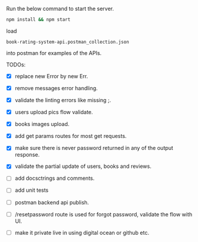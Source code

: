 Run the below command to start the server.
```sh
npm install && npm start
```


load 
```
book-rating-system-api.postman_collection.json
```
into postman for examples of the APIs.

TODOs:
- [x] replace new Error by new Err.
- [x] remove messages error handling.
- [x] validate the linting errors like missing ;.
- [x] users upload pics flow validate.
- [x] books images upload.
- [x] add get params routes for most get requests.
- [x] make sure there is never password returned in any of the output response.
- [x] validate the partial update of users, books and reviews.

- [ ] add docsctrings and comments.
- [ ] add unit tests
- [ ] postman backend api publish.
- [ ] /resetpassword route is used for forgot password, validate the flow with UI.
- [ ] make it private live in using digital ocean or github etc.
